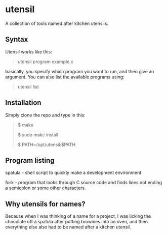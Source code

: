 # utensil
A collection of tools named after kitchen utensils.
## Syntax
Utensil works like this:
> utensil program example.c
> 
basically, you specify which program you want to run, and then give an argument. You can also list the available programs using:
> utensil list

## Installation

Simply clone the repo and type in this:
> $ make
> 
> $ sudo make install
> 
> $ PATH=/opt/utensil:$PATH

## Program listing

spatula - shell script to quickly make a development environment

fork - program that looks through C source code and finds lines not ending a semicolon or some other characters.

## Why utensils for names?
Because when I was thinking of a name for a project, I was licking the chocolate off a spatula after putting brownies into an oven, and then everything else also had to be named after a kitchen utensil.
